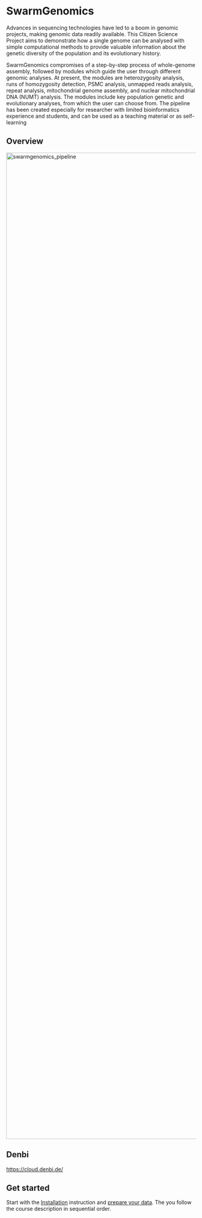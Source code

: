 # SwarmGenomics


Advances in sequencing technologies have led to a boom in genomic projects, making genomic data readily available. This Citizen Science Project aims to demonstrate how a single genome can be analysed with simple computational methods to provide valuable information about the genetic diversity of the population and its evolutionary history.

SwarmGenomics compromises of a step-by-step process of whole-genome assembly, followed by modules which guide the user through different genomic analyses. At present, the modules are heterozygosity analysis, runs of homozygosity detection, PSMC analysis, unmapped reads analysis, repeat analysis, mitochondrial genome assembly, and nuclear mitochondrial DNA (NUMT) analysis. The modules include key population genetic and evolutionary analyses, from which the user can choose from. The pipeline has been created especially for researcher with limited bioinformatics experience and students, and can be used as a teaching material or as self-learning



## Overview
<img width="5113" height="2625" alt="swarmgenomics_pipeline" src="https://github.com/user-attachments/assets/f1b051a2-4cdf-4a0f-87c7-a97968415f1f" />


## Denbi
https://cloud.denbi.de/

## Get started

Start with the [Installation](0.%20Installations.md) instruction and [prepare your data](01.%20Getting%20started.md). The you follow the course description in sequential order.
